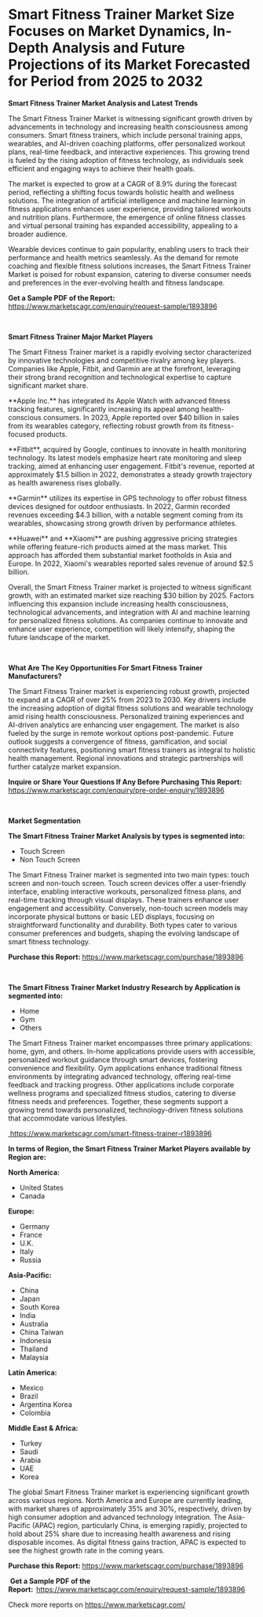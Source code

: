 <p><h1>Smart Fitness Trainer Market Size Focuses on Market Dynamics, In-Depth Analysis and Future Projections of its Market Forecasted for Period from 2025 to 2032</h1></p><p><strong>Smart Fitness Trainer Market Analysis and Latest Trends</strong></p>
<p><p>The Smart Fitness Trainer Market is witnessing significant growth driven by advancements in technology and increasing health consciousness among consumers. Smart fitness trainers, which include personal training apps, wearables, and AI-driven coaching platforms, offer personalized workout plans, real-time feedback, and interactive experiences. This growing trend is fueled by the rising adoption of fitness technology, as individuals seek efficient and engaging ways to achieve their health goals.</p><p>The market is expected to grow at a CAGR of 8.9% during the forecast period, reflecting a shifting focus towards holistic health and wellness solutions. The integration of artificial intelligence and machine learning in fitness applications enhances user experience, providing tailored workouts and nutrition plans. Furthermore, the emergence of online fitness classes and virtual personal training has expanded accessibility, appealing to a broader audience.</p><p>Wearable devices continue to gain popularity, enabling users to track their performance and health metrics seamlessly. As the demand for remote coaching and flexible fitness solutions increases, the Smart Fitness Trainer Market is poised for robust expansion, catering to diverse consumer needs and preferences in the ever-evolving health and fitness landscape.</p></p>
<p><strong>Get a Sample PDF of the Report:&nbsp;</strong> <a href="https://www.marketscagr.com/enquiry/request-sample/1893896?utm_campaign=1166&utm_medium=2&utm_source=Github&utm_content=ia&utm_term=11032025&utm_id=smart-fitness-trainer">https://www.marketscagr.com/enquiry/request-sample/1893896</a></p>
<p>&nbsp;</p>
<p><strong>Smart Fitness Trainer Major Market Players</strong></p>
<p><p>The Smart Fitness Trainer market is a rapidly evolving sector characterized by innovative technologies and competitive rivalry among key players. Companies like Apple, Fitbit, and Garmin are at the forefront, leveraging their strong brand recognition and technological expertise to capture significant market share.</p><p>**Apple Inc.** has integrated its Apple Watch with advanced fitness tracking features, significantly increasing its appeal among health-conscious consumers. In 2023, Apple reported over $40 billion in sales from its wearables category, reflecting robust growth from its fitness-focused products.</p><p>**Fitbit**, acquired by Google, continues to innovate in health monitoring technology. Its latest models emphasize heart rate monitoring and sleep tracking, aimed at enhancing user engagement. Fitbit's revenue, reported at approximately $1.5 billion in 2022, demonstrates a steady growth trajectory as health awareness rises globally.</p><p>**Garmin** utilizes its expertise in GPS technology to offer robust fitness devices designed for outdoor enthusiasts. In 2022, Garmin recorded revenues exceeding $4.3 billion, with a notable segment coming from its wearables, showcasing strong growth driven by performance athletes.</p><p>**Huawei** and **Xiaomi** are pushing aggressive pricing strategies while offering feature-rich products aimed at the mass market. This approach has afforded them substantial market footholds in Asia and Europe. In 2022, Xiaomi's wearables reported sales revenue of around $2.5 billion.</p><p>Overall, the Smart Fitness Trainer market is projected to witness significant growth, with an estimated market size reaching $30 billion by 2025. Factors influencing this expansion include increasing health consciousness, technological advancements, and integration with AI and machine learning for personalized fitness solutions. As companies continue to innovate and enhance user experience, competition will likely intensify, shaping the future landscape of the market.</p></p>
<p>&nbsp;</p>
<p><strong>What Are The Key Opportunities For Smart Fitness Trainer Manufacturers?</strong></p>
<p><p>The Smart Fitness Trainer market is experiencing robust growth, projected to expand at a CAGR of over 25% from 2023 to 2030. Key drivers include the increasing adoption of digital fitness solutions and wearable technology amid rising health consciousness. Personalized training experiences and AI-driven analytics are enhancing user engagement. The market is also fueled by the surge in remote workout options post-pandemic. Future outlook suggests a convergence of fitness, gamification, and social connectivity features, positioning smart fitness trainers as integral to holistic health management. Regional innovations and strategic partnerships will further catalyze market expansion.</p></p>
<p><strong>Inquire or Share Your Questions If Any Before Purchasing This Report:</strong> <a href="https://www.marketscagr.com/enquiry/pre-order-enquiry/1893896?utm_campaign=1166&utm_medium=2&utm_source=Github&utm_content=ia&utm_term=11032025&utm_id=smart-fitness-trainer">https://www.marketscagr.com/enquiry/pre-order-enquiry/1893896</a></p>
<p>&nbsp;</p>
<p><strong>Market Segmentation</strong></p>
<p><strong>The Smart Fitness Trainer Market Analysis by types is segmented into:</strong></p>
<p><ul><li>Touch Screen</li><li>Non Touch Screen</li></ul></p>
<p><p>The Smart Fitness Trainer market is segmented into two main types: touch screen and non-touch screen. Touch screen devices offer a user-friendly interface, enabling interactive workouts, personalized fitness plans, and real-time tracking through visual displays. These trainers enhance user engagement and accessibility. Conversely, non-touch screen models may incorporate physical buttons or basic LED displays, focusing on straightforward functionality and durability. Both types cater to various consumer preferences and budgets, shaping the evolving landscape of smart fitness technology.</p></p>
<p><strong>Purchase this Report:&nbsp;</strong><a href="https://www.marketscagr.com/purchase/1893896?utm_campaign=1166&utm_medium=2&utm_source=Github&utm_content=ia&utm_term=11032025&utm_id=smart-fitness-trainer">https://www.marketscagr.com/purchase/1893896</a></p>
<p>&nbsp;</p>
<p><strong>The Smart Fitness Trainer Market Industry Research by Application is segmented into:</strong></p>
<p><ul><li>Home</li><li>Gym</li><li>Others</li></ul></p>
<p><p>The Smart Fitness Trainer market encompasses three primary applications: home, gym, and others. In-home applications provide users with accessible, personalized workout guidance through smart devices, fostering convenience and flexibility. Gym applications enhance traditional fitness environments by integrating advanced technology, offering real-time feedback and tracking progress. Other applications include corporate wellness programs and specialized fitness studios, catering to diverse fitness needs and preferences. Together, these segments support a growing trend towards personalized, technology-driven fitness solutions that accommodate various lifestyles.</p></p>
<p><a href="https://www.marketscagr.com/smart-fitness-trainer-r1893896?utm_campaign=1166&utm_medium=2&utm_source=Github&utm_content=ia&utm_term=11032025&utm_id=smart-fitness-trainer">&nbsp;https://www.marketscagr.com/smart-fitness-trainer-r1893896</a></p>
<p><strong>In terms of Region, the Smart Fitness Trainer Market Players available by Region are:</strong></p>
<p>
    <p> <strong> North America: </strong>
        <ul>
            <li>United States</li>
            <li>Canada</li>
        </ul>
        </p> 
    <p> <strong> Europe: </strong>
        <ul>
            <li>Germany</li>
            <li>France</li>
            <li>U.K.</li>
            <li>Italy</li>
            <li>Russia</li>
        </ul>
        </p> 
    <p> <strong> Asia-Pacific: </strong>
        <ul>
            <li>China</li>
            <li>Japan</li>
            <li>South Korea</li>
            <li>India</li>
            <li>Australia</li>
            <li>China Taiwan</li>
            <li>Indonesia</li>
            <li>Thailand</li>
            <li>Malaysia</li>
        </ul>
        </p> 
    <p> <strong> Latin America: </strong>
        <ul>
            <li>Mexico</li>
            <li>Brazil</li>
            <li>Argentina Korea</li>
            <li>Colombia</li>
        </ul>
        </p> 
    <p> <strong> Middle East & Africa: </strong>
        <ul>
            <li>Turkey</li>
            <li>Saudi</li>
            <li>Arabia</li>
            <li>UAE</li>
            <li>Korea</li>
        </ul>
    </p>
    </p>
<p><p>The global Smart Fitness Trainer market is experiencing significant growth across various regions. North America and Europe are currently leading, with market shares of approximately 35% and 30%, respectively, driven by high consumer adoption and advanced technology integration. The Asia-Pacific (APAC) region, particularly China, is emerging rapidly, projected to hold about 25% share due to increasing health awareness and rising disposable incomes. As digital fitness gains traction, APAC is expected to see the highest growth rate in the coming years.</p></p>
<p><strong>Purchase this Report: </strong><a href="https://www.marketscagr.com/purchase/1893896?utm_campaign=1166&utm_medium=2&utm_source=Github&utm_content=ia&utm_term=11032025&utm_id=smart-fitness-trainer">https://www.marketscagr.com/purchase/1893896</a></p>
<p>&nbsp;<strong>Get a Sample PDF of the Report:&nbsp;&nbsp;</strong><a href="https://www.marketscagr.com/enquiry/request-sample/1893896?utm_campaign=1166&utm_medium=2&utm_source=Github&utm_content=ia&utm_term=11032025&utm_id=smart-fitness-trainer">https://www.marketscagr.com/enquiry/request-sample/1893896</a></p>
<p><strong></strong></p>
<p>Check more reports on <a href="https://www.marketscagr.com/?utm_campaign=1166&utm_medium=2&utm_source=Github&utm_content=ia&utm_term=11032025&utm_id=smart-fitness-trainer">https://www.marketscagr.com/</a></p>